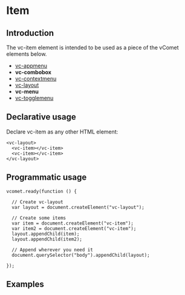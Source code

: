 # Item

## Introduction

The vc-item element is intended to be used as a piece of the vComet elements below.

- [vc-appmenu](/vimlet/VimletComet/master/docs/release/index.html#!version=1.0.0&mode=tutorial&file=entries%2FComponents%2FAppmenu.md)
- **vc-combobox**
- [vc-contextmenu](/vimlet/VimletComet/master/docs/release/index.html#!version=1.0.0&mode=tutorial&file=entries%2FComponents%2FContextmenu.md)
- [vc-layout](/vimlet/VimletComet/master/docs/release/index.html#!version=1.0.0&mode=tutorial&file=entries%2FComponents%2FLayout.md)
- **vc-menu**
- [vc-togglemenu](/vimlet/VimletComet/master/docs/release/index.html#!version=1.0.0&mode=tutorial&file=entries%2FComponents%2FTogglemenu.md)

## Declarative usage

Declare vc-item as any other HTML element:

``` [html]
<vc-layout>
  <vc-item></vc-item>
  <vc-item></vc-item>
</vc-layout>
```

## Programmatic usage

``` [javascript]
vcomet.ready(function () {

  // Create vc-layout
  var layout = document.createElement("vc-layout");

  // Create some items
  var item = document.createElement("vc-item");
  var item2 = document.createElement("vc-item");
  layout.appendChild(item);  
  layout.appendChild(item2);  

  // Append wherever you need it
  document.querySelector("body").appendChild(layout);

});
```

## Examples